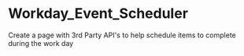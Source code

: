 # Workday_Event_Scheduler
Create a page with 3rd Party API's to help schedule items to complete during the work day
